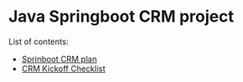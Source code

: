 # Java Springboot CRM project

List of contents:

- [Sprinboot CRM plan](202508260935_springboot_crm_plan.md)
- [CRM Kickoff Checklist](202508261743_crm_kickoff_checklist.md)
